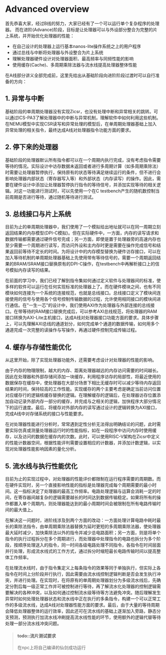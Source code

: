 # Advanced overview

首先恭喜大家，经过B线的努力，大家已经有了一个可以运行单个复杂程序的处理器。
而在进阶(Advance)阶段，目标是让处理器可以与外设部分整合为完整的片上系统，并开始优化处理器的性能：
* 在自己设计的处理器上运行基本nanos-lite操作系统之上的用户程序
* 通过总线与中断将处理器与外设整合为片上系统
* 理解处理器硬件设计对处理器面积、最高频率与同频性能的影响
* 使用缓存(Cache)、多周期乘除法器与流水线提高处理器整体性能

在A线部分讲义全部完成前，这里先给出从基础阶段向进阶阶段过渡时可以自行准备的方向：

## 1. 异常与中断

基础阶段的单周期处理器没有实现Zicsr，也没有处理中断和异常相关的跳转。可以通过ICS-PA3了解处理器中的中断与异常机制，理解软件中如何利用这些机制。在NEMU模型中实现CSR读写和异常处理的模型后，在单周期处理器基础上加入异常处理的相关指令，最终达成A线对处理器指令功能方面的要求。

## 2. 停下来的处理器

基础阶段的处理器默认所有指令都可以在一个周期内执行完成，没有考虑指令需要等待的情况。实际设计中访存数据未返回或者进行多周期计算（如多周期乘除法）时需要让处理器暂停执行，保持原有的状态等待满足继续运行的条件，但不进行会影响处理器内部状态（寄存器写入等）和外部状态（内存读写）的操作。因此，需要在硬件设计中添加让处理器暂停执行指令的等待信号，并添加实现等待的相关逻辑。对这一功能进行测试时，可以先使用一个在C testbench产生的随机数控制当前周期是否进行等待，通过随机等待进行测试。

## 3. 总线接口与片上系统

目前为止的单周期处理器中，我们使用了一个模拟给出地址就可以在同一周期立刻返回结果的内存模型(DPI-C模拟)。但在实际硬件中，一方面，内存的读写请求和数据传输都需要通过硬件信号完成；另一方面，即使是置于处理器旁的高速内存也至少需要一个周期进行读写，而访问外设和主内存时更是需要在操作完成信号和结果返回前等待不定长的时间。为将设计中的内存模型替换为硬件访存接口，可以在加入等待机制的单周期处理器基础上先使用带有等待信号的，需要一个周期返回结果的BRAM/SRAM接口替换原有的DPI-C操作，在testbench中再解析接口上的信号模拟内存读写的结果。

在前面的学习中，我们已经了解到指令集如何通过定义软件与处理器间的标准，使多样的软件可以运行在任何实现标准的处理器上了。而在硬件模块之间，也有不同模块如何连接为一个系统的连接规范，也就是总线接口。总线接口定义了模块间连接使用的信号与使用各个信号控制传输数据的过程，允许使用相同接口的模块间进行通信。在"一生一芯"的设计中，我们使用AXI作为处理器与外部连接的总线接口。在带等待的RAM接口替换完成后，可以参考AXI总线规范，将处理器的RAM接口转换为AXI-Lite主机接口，达成A线对处理器接口功能方面的要求。具体步骤上，可以先理解AXI总线的通道划分，如何完成单个通道的数据传输，如何用多个通道完成一次完整的读操作与写操作，再通过硬件控制完成传输过程。

## 4. 缓存与存储性能优化

从这里开始，除了实现处理器功能外，还需要考虑设计对处理器的性能的影响。

由于内存的物理限制，越大的内存、距离处理器越远的内存访问需要的时间越长。因此在处理器和外部存储间添加一块缓存，利用程序访存的局部性，将最近使用的数据保存在缓存中，使处理器在大部分场景下相比无缓存时可以减少等待内存返回结果的时间，保持较高的工作性能。实现缓存的两个主要考虑是确定当前访问位置对应缓存行的逻辑核缓存替换的逻辑。在理解缓存的逻辑后，在处理器访存位置添加自动记录外部内存一部分的缓存，并完成与之相关的逻辑，加快程序大部分情况下的运行速度。最后，将缓存对外部内存的读写通过设计的逻辑转换为AXI接口，完成A线中对存储系统的接口与性能要求。

在对处理器性能进行分析时，常常遇到定性分析无法得出明确结论的问题，此时需要实际仿真或测量处理器运行时的性能指标，如在一段程序中访问内存时使用缓存，以及访问的数据在缓存内的次数。此时，可以使用RISC-V架构在Zicsr中定义的性能计数器空间，根据性能评判需要设置相应的计数器，并添加计数逻辑，以实现对处理器性能影响因素的量化分析。

## 5. 流水线与执行性能优化

目前为止的实现过程中，对处理器的性能评价都限制在运行程序需要的周期数。而在硬件实现时，另一个直接影响性能的指标是处理器完成每个周期需要的最小时间。这一指标决定了处理器的最高工作频率。电路处理逻辑与运算会消耗一定的时间，在寄存器间越复杂的逻辑需要越长的时间达到数据传输稳定。如果将所有的操作都置入单个周期内，则处理器能达到的最小周期时间会被限制在所有电路传输时间的最大值上。

在解决这一问题时，进阶线涉及到两个方面的改动：一方面处理计算电路中耗时最长的乘除法指令，由单周期乘除法器替换为延时更短的多周期乘除法器，使处理器最大延时减少，加快乘除法以外的指令并减少总电路面积；另一方面，则是将单个指令的执行过程拆分在多个周期进行，而处理器中处理指令的电路也拆分为多个阶段，按顺序处理送入的指令，同一时间各级电路处理不同指令，各指令在时间层面并行处理，形成流水线式的工作方式，通过拆分时缩短最长电路传输时间以提高整体工作频率。

在处理流水线时，由于指令集定义上每条指令的效果等同于单独执行，但实际上各指令在时间上分阶段并行执行，因此需要由流水线控制逻辑判断是否会发生执行冲突，并进行处理。在实现时，在将原有的单周期处理器划分为多级流水线后，先确定分割后每一级正常工作并可被控制进行等待，再了解流水化处理器的控制逻辑需要解决的各种冲突，以及如何通过控制流水级等待等方法避免冲突。随后理解发生异常时如何处理处理器状态和流水线中正在执行的多条指令，构建一个可以正常工作的多级流水线，达成A线对处理器性能方面的要求。最后，由于大量的等待周期会降低处理器整体的运行效率，因此还可在流水线的基础上逐渐加入旁路，静态分支预测，预测执行加流水线冲刷提高流水线性能的环节，使用额外的逻辑代替等待处理一部分流水线冲突问题。


> #### todo::流片测试要求
> 在npc上将自己编译的仙剑成功运行

